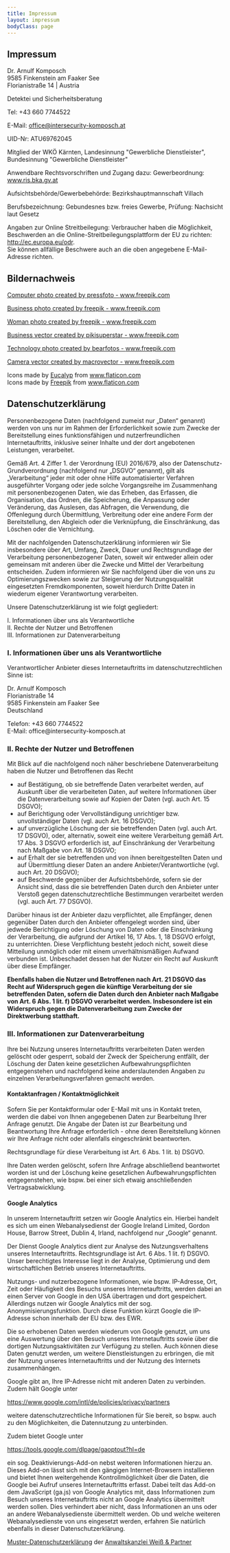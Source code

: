 ```yaml
---
title: Impressum
layout: impressum
bodyClass: page
---
```


## Impressum

Dr. Arnulf Komposch  
9585 Finkenstein am Faaker See  
Florianistraße 14 | Austria

Detektei und Sicherheitsberatung

Tel: +43 660 7744522

E-Mail: office@intersecurity-komposch.at

UID-Nr: ATU69762045

Mitglied der WKÖ Kärnten, Landesinnung "Gewerbliche Dienstleister", Bundesinnung "Gewerbliche Dienstleister"

Anwendbare Rechtsvorschriften und Zugang dazu:
Gewerbeordnung: www.ris.bka.gv.at

Aufsichtsbehörde/Gewerbebehörde: Bezirkshauptmannschaft Villach

Berufsbezeichnung: Gebundesnes bzw. freies Gewerbe, Prüfung: Nachsicht laut Gesetz

Angaben zur Online Streitbeilegung: Verbraucher haben die Möglichkeit, Beschwerden an die
Online-Streitbeilegungsplattform der EU zu richten: http://ec.europa.eu/odr.    
Sie können allfällige Beschwere auch an die oben angegebene E-Mail-Adresse richten.

## Bildernachweis

<!-- Man sitting on computer --> 
<a href="https://www.freepik.com/photos/computer">Computer photo created by pressfoto - www.freepik.com</a>

<!-- Security man from behind -->
<a href='https://www.freepik.com/photos/business'>Business photo created by freepik - www.freepik.com</a>

<!-- Holding camera --> 
<a href="https://www.freepik.com/photos/woman">Woman photo created by freepik - www.freepik.com</a>

<!-- Detective main page vector image -->
<a href='https://www.freepik.com/vectors/business'>Business vector created by pikisuperstar - www.freepik.com</a>

<!-- Gegensprechanlage --> 
<a href="https://www.freepik.com/photos/technology">Technology photo created by bearfotos - www.freepik.com</a>

<!-- Services page camera with hat and newspaper -->
<a href='https://www.freepik.com/vectors/camera'>Camera vector created by macrovector - www.freepik.com</a>

<!-- 3 icons for the featuers -->
<div>Icons made by <a href="https://www.flaticon.com/authors/eucalyp" title="Eucalyp">Eucalyp</a> from <a href="https://www.flaticon.com/" title="Flaticon">www.flaticon.com</a></div>

<!-- Main icon-->
<div>Icons made by <a href="https://www.freepik.com" title="Freepik">Freepik</a> from <a href="https://www.flaticon.com/" title="Flaticon">www.flaticon.com</a></div>


<h2>Datenschutzerklärung</h2> <p>Personenbezogene Daten (nachfolgend zumeist nur „Daten“ genannt) werden von uns nur im
Rahmen der Erforderlichkeit sowie zum Zwecke der Bereitstellung eines funktionsfähigen und nutzerfreundlichen
Internetauftritts, inklusive seiner Inhalte und der dort angebotenen Leistungen, verarbeitet.</p> <p>Gemäß Art. 4 Ziffer
1. der Verordnung (EU) 2016/679, also der Datenschutz-Grundverordnung (nachfolgend nur „DSGVO“ genannt), gilt als
„Verarbeitung“ jeder mit oder ohne Hilfe automatisierter Verfahren ausgeführter Vorgang oder jede solche Vorgangsreihe
im Zusammenhang mit personenbezogenen Daten, wie das Erheben, das Erfassen, die Organisation, das Ordnen, die
Speicherung, die Anpassung oder Veränderung, das Auslesen, das Abfragen, die Verwendung, die Offenlegung durch
Übermittlung, Verbreitung oder eine andere Form der Bereitstellung, den Abgleich oder die Verknüpfung, die
Einschränkung, das Löschen oder die Vernichtung.</p> <p>Mit der nachfolgenden Datenschutzerklärung informieren wir Sie
insbesondere über Art, Umfang, Zweck, Dauer und Rechtsgrundlage der Verarbeitung personenbezogener Daten, soweit wir
entweder allein oder gemeinsam mit anderen über die Zwecke und Mittel der Verarbeitung entscheiden. Zudem informieren
wir Sie nachfolgend über die von uns zu Optimierungszwecken sowie zur Steigerung der Nutzungsqualität eingesetzten
Fremdkomponenten, soweit hierdurch Dritte Daten in wiederum eigener Verantwortung verarbeiten.</p> <p>Unsere
Datenschutzerklärung ist wie folgt gegliedert:</p> <p>I. Informationen über uns als Verantwortliche<br>II. Rechte der
Nutzer und Betroffenen<br>III. Informationen zur Datenverarbeitung</p> <h3>I. Informationen über uns als
Verantwortliche</h3> <p>Verantwortlicher Anbieter dieses Internetauftritts im datenschutzrechtlichen Sinne
ist:</p> <p><span>Dr. Arnulf Komposch<br>Florianistraße 14<br>9585 Finkenstein am Faaker See<br>
Deutschland</span></p> <p><span>Telefon: +43 660 7744522<br>E-Mail:
office@intersecurity-komposch.at</span></p> <h3>II. Rechte der Nutzer und
Betroffenen</h3> <p>Mit Blick auf die nachfolgend noch näher beschriebene Datenverarbeitung haben die Nutzer und
Betroffenen das Recht</p> <ul> <li>auf Bestätigung, ob sie betreffende Daten verarbeitet werden, auf Auskunft über die
verarbeiteten Daten, auf weitere Informationen über die Datenverarbeitung sowie auf Kopien der Daten (vgl. auch Art. 15
DSGVO);</li> <li>auf Berichtigung oder Vervollständigung unrichtiger bzw. unvollständiger Daten (vgl. auch Art. 16
DSGVO);</li> <li>auf unverzügliche Löschung der sie betreffenden Daten (vgl. auch Art. 17 DSGVO), oder, alternativ,
soweit eine weitere Verarbeitung gemäß Art. 17 Abs. 3 DSGVO erforderlich ist, auf Einschränkung der Verarbeitung nach
Maßgabe von Art. 18 DSGVO;</li> <li>auf Erhalt der sie betreffenden und von ihnen bereitgestellten Daten und auf
Übermittlung dieser Daten an andere Anbieter/Verantwortliche (vgl. auch Art. 20 DSGVO);</li> <li>auf Beschwerde
gegenüber der Aufsichtsbehörde, sofern sie der Ansicht sind, dass die sie betreffenden Daten durch den Anbieter unter
Verstoß gegen datenschutzrechtliche Bestimmungen verarbeitet werden (vgl. auch Art. 77 DSGVO).</li> </ul> <p>Darüber
hinaus ist der Anbieter dazu verpflichtet, alle Empfänger, denen gegenüber Daten durch den Anbieter offengelegt worden
sind, über jedwede Berichtigung oder Löschung von Daten oder die Einschränkung der Verarbeitung, die aufgrund der
Artikel 16, 17 Abs. 1, 18 DSGVO erfolgt, zu unterrichten. Diese Verpflichtung besteht jedoch nicht, soweit diese
Mitteilung unmöglich oder mit einem unverhältnismäßigen Aufwand verbunden ist. Unbeschadet dessen hat der Nutzer ein
Recht auf Auskunft über diese Empfänger.</p> <p><strong>Ebenfalls haben die Nutzer und Betroffenen nach Art. 21 DSGVO
das Recht auf Widerspruch gegen die künftige Verarbeitung der sie betreffenden Daten, sofern die Daten durch den
Anbieter nach Maßgabe von Art. 6 Abs. 1 lit. f) DSGVO verarbeitet werden. Insbesondere ist ein Widerspruch gegen die
Datenverarbeitung zum Zwecke der Direktwerbung statthaft.</strong></p> <h3>III. Informationen zur
Datenverarbeitung</h3> <p>Ihre bei Nutzung unseres Internetauftritts verarbeiteten Daten werden gelöscht oder gesperrt,
sobald der Zweck der Speicherung entfällt, der Löschung der Daten keine gesetzlichen Aufbewahrungspflichten
entgegenstehen und nachfolgend keine anderslautenden Angaben zu einzelnen Verarbeitungsverfahren gemacht
werden.</p>  <h4>Kontaktanfragen / Kontaktmöglichkeit</h4> <p>Sofern Sie per Kontaktformular oder E-Mail mit uns in
Kontakt treten, werden die dabei von Ihnen angegebenen Daten zur Bearbeitung Ihrer Anfrage genutzt. Die Angabe der Daten
ist zur Bearbeitung und Beantwortung Ihre Anfrage erforderlich - ohne deren Bereitstellung können wir Ihre Anfrage nicht
oder allenfalls eingeschränkt beantworten.</p> <p>Rechtsgrundlage für diese Verarbeitung ist Art. 6 Abs. 1 lit. b)
DSGVO.</p> <p>Ihre Daten werden gelöscht, sofern Ihre Anfrage abschließend beantwortet worden ist und der Löschung keine
gesetzlichen Aufbewahrungspflichten entgegenstehen, wie bspw. bei einer sich etwaig anschließenden
Vertragsabwicklung.</p>  <h4>Google Analytics</h4> <p>In unserem Internetauftritt setzen wir Google Analytics ein.
Hierbei handelt es sich um einen Webanalysedienst der Google Ireland Limited, Gordon House, Barrow Street, Dublin 4,
Irland, nachfolgend nur „Google“ genannt.</p> <p>Der Dienst Google Analytics dient zur Analyse des Nutzungsverhaltens
unseres Internetauftritts. Rechtsgrundlage ist Art. 6 Abs. 1 lit. f) DSGVO. Unser berechtigtes Interesse liegt in der
Analyse, Optimierung und dem wirtschaftlichen Betrieb unseres Internetauftritts.</p> <p>Nutzungs- und nutzerbezogene
Informationen, wie bspw. IP-Adresse, Ort, Zeit oder Häufigkeit des Besuchs unseres Internetauftritts, werden dabei an
einen Server von Google in den USA übertragen und dort gespeichert. Allerdings nutzen wir Google Analytics mit der sog.
Anonymisierungsfunktion. Durch diese Funktion kürzt Google die IP-Adresse schon innerhalb der EU bzw. des EWR.</p> <p>
Die so erhobenen Daten werden wiederum von Google genutzt, um uns eine Auswertung über den Besuch unseres
Internetauftritts sowie über die dortigen Nutzungsaktivitäten zur Verfügung zu stellen. Auch können diese Daten genutzt
werden, um weitere Dienstleistungen zu erbringen, die mit der Nutzung unseres Internetauftritts und der Nutzung des
Internets zusammenhängen.</p> <p>Google gibt an, Ihre IP-Adresse nicht mit anderen Daten zu verbinden. Zudem hält Google
unter</p> <p><a href="https://www.google.com/intl/de/policies/privacy/partners" target="_blank" rel="noopener">https://www.google.com/intl/de/policies/privacy/partners</a></p> <p>
weitere datenschutzrechtliche Informationen für Sie bereit, so bspw. auch zu den Möglichkeiten, die Datennutzung zu
unterbinden.</p> <p>Zudem bietet Google
unter</p> <p><a href="https://tools.google.com/dlpage/gaoptout?hl=de" target="_blank" rel="noopener">https://tools.google.com/dlpage/gaoptout?hl=de</a></p> <p>
ein sog. Deaktivierungs-Add-on nebst weiteren Informationen hierzu an. Dieses Add-on lässt sich mit den gängigen
Internet-Browsern installieren und bietet Ihnen weitergehende Kontrollmöglichkeit über die Daten, die Google bei Aufruf
unseres Internetauftritts erfasst. Dabei teilt das Add-on dem JavaScript (ga.js) von Google Analytics mit, dass
Informationen zum Besuch unseres Internetauftritts nicht an Google Analytics übermittelt werden sollen. Dies verhindert
aber nicht, dass Informationen an uns oder an andere Webanalysedienste übermittelt werden. Ob und welche weiteren
Webanalysedienste von uns eingesetzt werden, erfahren Sie natürlich ebenfalls in dieser
Datenschutzerklärung.</p>  <p><a href="https://www.ratgeberrecht.eu/leistungen/muster-datenschutzerklaerung.html" target="_blank" rel="noopener">
Muster-Datenschutzerklärung</a>
der <a href="https://www.ratgeberrecht.eu/datenschutz/datenschutzerklaerung-generator-dsgvo.html" target="_blank" rel="noopener">
Anwaltskanzlei Weiß &amp; Partner</a></p> 